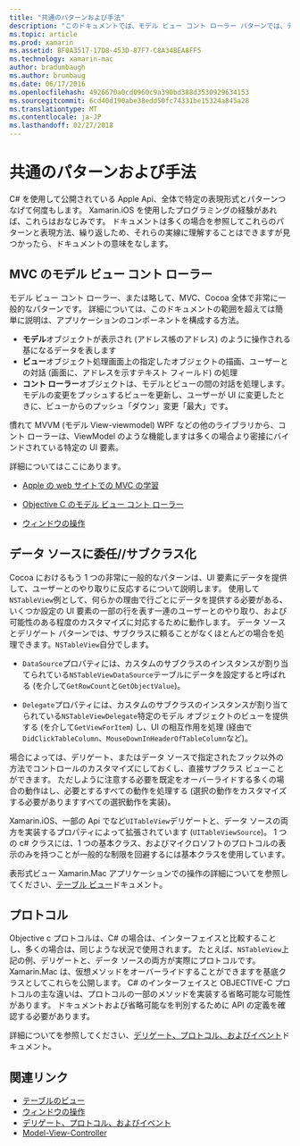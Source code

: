 ```yaml
---
title: "共通のパターンおよび手法"
description: "このドキュメントでは、モデル ビュー コント ローラー パターンでは、データ ソースとデリゲート パターン、およびプロトコルについて説明します。"
ms.topic: article
ms.prod: xamarin
ms.assetid: BF0A3517-17D8-453D-87F7-C8A34BEA8FF5
ms.technology: xamarin-mac
author: bradumbaugh
ms.author: brumbaug
ms.date: 06/17/2016
ms.openlocfilehash: 4926670a0cd0960c9a390bd388d3530929634153
ms.sourcegitcommit: 6cd40d190abe38edd50fc74331be15324a845a28
ms.translationtype: MT
ms.contentlocale: ja-JP
ms.lasthandoff: 02/27/2018
---
```

# <a name="common-patterns-and-idioms"></a>共通のパターンおよび手法

C# を使用して公開されている Apple Api、全体で特定の表現形式とパターンつなげて何度もします。 Xamarin.iOS を使用したプログラミングの経験があれば、これらはおなじみです。 ドキュメントは多くの場合を参照してこれらのパターンと表現方法、繰り返しため、それらの実線に理解することはできますが見つかったら、ドキュメントの意味をなします。

## <a name="mvc---model-view-controller"></a>MVC のモデル ビュー コント ローラー

モデル ビュー コント ローラー、または略して、MVC、Cocoa 全体で非常に一般的なパターンです。 詳細については、このドキュメントの範囲を超えては簡単に説明は、アプリケーションのコンポーネントを構成する方法。

- **モデル**オブジェクトが表示され (アドレス帳のアドレス) のように操作される基になるデータを表します
- **ビュー**オブジェクト処理画面上の指定したオブジェクトの描画、ユーザーとの対話 (画面に、アドレスを示すテキスト フィールド) の処理
- **コント ローラー**オブジェクトは、モデルとビューの間の対話を処理します。 モデルの変更をプッシュするビューを更新し、ユーザーが UI に変更したときに、ビューからのプッシュ「ダウン」変更「最大」です。

慣れて MVVM (モデル View-viewmodel) WPF などの他のライブラリから、コント ローラーは、ViewModel のような機能しますは多くの場合より密接にバインドされている特定の UI 要素。

詳細についてはここにあります。

- [Apple の web サイトでの MVC の学習](https://developer.apple.com/library/ios/documentation/general/conceptual/devpedia-cocoacore/MVC.html)

- [Objective C のモデル ビュー コント ローラー](https://developer.apple.com/library/ios/documentation/general/conceptual/CocoaEncyclopedia/Model-View-Controller/Model-View-Controller.html)
- [ウィンドウの操作](~/mac/user-interface/window.md)

## <a name="data-source--delegate--subclassing"></a>データ ソースに委任//サブクラス化

Cocoa におけるもう 1 つの非常に一般的なパターンは、UI 要素にデータを提供して、ユーザーとのやり取りに反応するについて説明します。 使用して`NSTableView`例として、何らかの理由で行ごとにデータを提供する必要がある、いくつか設定の UI 要素の一部の行を表す一連のユーザーとのやり取り、および可能性のある程度のカスタマイズに対応するために動作します。 データ ソースとデリゲート パターンでは、サブクラスに頼ることがなくほとんどの場合を処理できます。`NSTableView`自分でします。

- `DataSource`プロパティには、カスタムのサブクラスのインスタンスが割り当てられている`NSTableViewDataSource`テーブルにデータを設定すると呼ばれる (を介して`GetRowCount`と`GetObjectValue`)。

- `Delegate`プロパティには、カスタムのサブクラスのインスタンスが割り当てられている`NSTableViewDelegate`特定のモデル オブジェクトのビューを提供する (を介して`GetViewForItem`) し、UI の相互作用を処理 (経由で`DidClickTableColumn`、`MouseDownInHeaderOfTableColumn`など)。

場合によっては、デリゲート、またはデータ ソースで指定されたフック以外の方法でコントロールのカスタマイズにしておくし、直接サブクラス ビューことができます。 ただしように注意する必要を既定をオーバーライドする多くの場合の動作はし、必要とするすべての動作を処理する (選択の動作をカスタマイズする必要がありますすべての選択動作を実装)。

Xamarin.iOS、一部の Api でなど`UITableView`デリゲートと、データ ソースの両方を実装するプロパティによって拡張されています (`UITableViewSource`)。 1 つの c# クラスには、1 つの基本クラス、およびマイクロソフトのプロトコルの表示のみを持つことが一般的な制限を回避するには基本クラスを使用しています。

表形式ビュー Xamarin.Mac アプリケーションでの操作の詳細についてを参照してください、[テーブル ビュー](~/mac/user-interface/table-view.md)ドキュメント。

## <a name="protocols"></a>プロトコル

Objective c プロトコルは、C# の場合は、インターフェイスと比較することし、多くの場合は、同じような状況で使用されます。 たとえば、`NSTableView`上記の例、デリゲートと、データ ソースの両方が実際にプロトコルです。 Xamarin.Mac は、仮想メソッドをオーバーライドすることができますを基底クラスとしてこれらを公開します。 C# のインターフェイスと OBJECTIVE-C プロトコルの主な違いは、プロトコルの一部のメソッドを実装する省略可能な可能性があります。 ドキュメントおよび省略可能なを判別するために API の定義を確認する必要があります。

詳細についてを参照してください、[デリゲート、プロトコル、およびイベント](~/ios/app-fundamentals/delegates-protocols-and-events.md)ドキュメント。



## <a name="related-links"></a>関連リンク

- [テーブルのビュー](~/mac/user-interface/table-view.md)
- [ウィンドウの操作](~/mac/user-interface/window.md)
- [デリゲート、プロトコル、およびイベント](~/ios/app-fundamentals/delegates-protocols-and-events.md)
- [Model-View-Controller](https://developer.apple.com/library/ios/documentation/general/conceptual/CocoaEncyclopedia/Model-View-Controller/Model-View-Controller.html)
